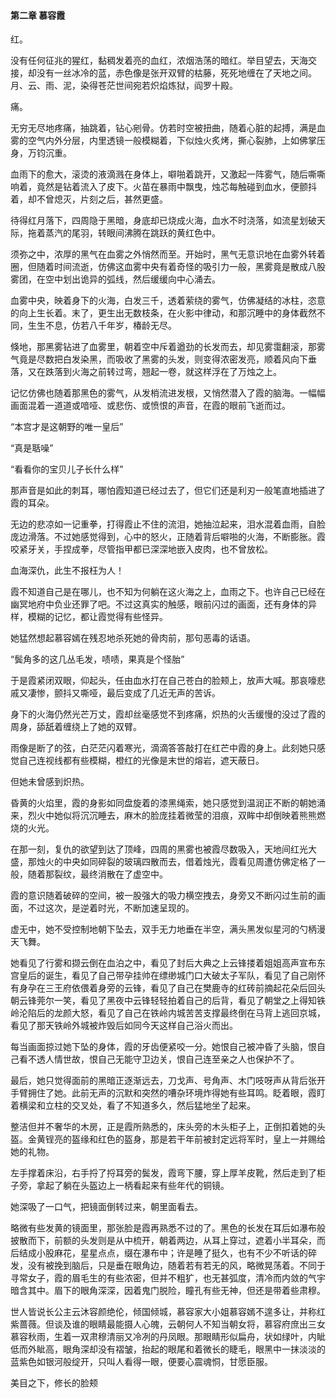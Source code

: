 #### 第二章 慕容霞

红。

没有任何征兆的猩红，黏稠发着亮的血红，浓烟浩荡的暗红。举目望去，天海交接，却没有一丝冰冷的蓝，赤色像是张开双臂的枯藤，死死地缠在了天地之间。月、云、雨、泥，染得苍茫世间宛若炽焰炼狱，阎罗十殿。

痛。

无穷无尽地疼痛，抽跳着，钻心剜骨。仿若时空被扭曲，随着心脏的起搏，满是血雾的空气内外分层，内里透镜一般模糊着，下似烛火炙烤，撕心裂肺，上如佛掌压身，万钧沉重。

血雨下的愈大，滚烫的液滴溅在身体上，噼啪着跳开，又激起一阵雾气，随后嘶嘶响着，竟然是钻着流入了皮下。火苗在暴雨中飘曳，烛芯每触碰到血水，便颤抖着，却不曾熄灭，片刻之后，甚然更盛。

待得红月落下，四周隐于黑暗，身底却已烧成火海，血水不时浇落，如流星划破天际，拖着蒸汽的尾羽，转眼间沸腾在跳跃的黄红色中。

须弥之中，浓厚的黑气在血雾之外悄然而至。开始时，黑气无意识地在血雾外转着圈，但随着时间流逝，仿佛这血雾中央有着奇怪的吸引力一般，黑雾竟是散成八股雾团，在空中划出诡异的弧线，然后缓缓向中心涌去。

血雾中央，映着身下的火海，白发三千，透着萦绕的雾气，仿佛凝结的冰柱，恣意的向上生长着。末了，更生出无数枝条，在火影中律动，和那沉睡中的身体截然不同，生生不息，仿若八千年岁，椿龄无尽。

倏地，那黑雾钻进了血雾里，朝着空中斥着遒劲的长发而去，却见雾霭翻滚，那雾气竟是尽数把白发染黑，而吸收了黑雾的头发，则变得浓密发亮，顺着风向下垂落，又在跌落到火海之前转过弯，翘起一卷，就这样浮在了万烛之上。

记忆仿佛也随着那黑色的雾气，从发梢流进发根，又悄然潜入了霞的脑海。一幅幅画面混着一道道或喑哑、或悲伤、或愤恨的声音，在霞的眼前飞逝而过。

“本宫才是这朝野的唯一皇后”

“真是聒噪”

“看看你的宝贝儿子长什么样”

那声音是如此的刺耳，哪怕霞知道已经过去了，但它们还是利刃一般笔直地插进了霞的耳朵。

无边的悲凉如一记重拳，打得霞止不住的流泪，她抽泣起来，泪水混着血雨，自脸庞边滑落。不过她感觉得到，心中的怒火，正随着背后噼啪的火海，不断膨胀。霞咬紧牙关，手捏成拳，尽管指甲都已深深地嵌入皮肉，也不曾放松。

血海深仇，此生不报枉为人！

霞不知道自己是在哪儿，也不知为何躺在这火海之上，血雨之下。也许自己已经在幽冥地府中负业还罪了吧。不过这真实的触感，眼前闪过的画面，还有身体的异样，模糊的记忆，都让霞觉得有些怪异。

她猛然想起慕容嫣在残忍地杀死她的骨肉前，那句恶毒的话语。

“鬓角多的这几丛毛发，啧啧，果真是个怪胎”

于是霞紧闭双眼，仰起头，任由血水打在自己苍白的脸颊上，放声大喊。那哀嚎悲戚又凄惨，颤抖又嘶哑，最后变成了几近无声的苦诉。

身下的火海仍然光芒万丈，霞却丝毫感觉不到疼痛，炽热的火舌缓慢的没过了霞的周身，舔舐着缠绕上了她的双臂。

雨像是断了的弦，白茫茫闪着寒光，滴滴答答敲打在红芒中霞的身上。此刻她只感觉自己连视线都有些模糊，橙红的光像是末世的熔岩，遮天蔽日。

但她未曾感到炽热。

昏黄的火焰里，霞的身影如同盘旋着的漆黑绳索，她只感觉到温润正不断的朝她涌来，烈火中她似将沉沉睡去，麻木的脸庞挂着微莹的泪痕，双眸中却倒映着熊熊燃烧的火光。

在那一刻，复仇的欲望到达了顶峰，四周的黑雾也被霞尽数吸入，天地间红光大盛，那烛火的中央如同碎裂的玻璃四散而去，借着烛光，霞看见周遭仿佛定格了一般，随着那裂纹，最终消散在了虚空中。

霞的意识随着破碎的空间，被一股强大的吸力横空拽去，身旁又不断闪过生前的画面，不过这次，是逆着时光，不断加速呈现的。

虚无中，她不受控制地朝下坠去，双手无力地垂在半空，满头黑发似星河的勺柄漫天飞舞。

她看见了行雾和撷云倒在血泊之中，看见了封后大典之上云锋搂着姐姐高声宣布东宫皇后的诞生，看见了自己带孕挂帅在缥缈城门口大破太子军队，看见了自己刚怀有身孕在三王府依偎着身旁的云锋，看见了自己在樊鹿寺的红砖前摘起花朵后回头朝云锋莞尔一笑，看见了黑夜中云锋轻轻拍着自己的后背，看见了朝堂之上得知铁岭沦陷后的龙颜大怒，看见了自己在铁岭内城苦苦支撑最终倒在马背上逃回京城，看见了那天铁岭外城被炸毁后如同今天这样自己浴火而出。

每当画面掠过她下坠的身体，霞的牙齿便紧咬一分。她恨自己被冲昏了头脑，恨自己看不透人情世故，恨自己无能守卫边关，恨自己连至亲之人也保护不了。

最后，她只觉得面前的黑暗正逐渐远去，刀戈声、号角声、木门吱呀声从背后张开手臂拥住了她。此前无声的沉默和突然的嘈杂环境炸得她有些耳鸣。眨着眼，霞盯着横梁和立柱的交叉处，看了不知道多久，然后猛地坐了起来。

整洁但并不奢华的木房，正是霞所熟悉的，床头旁的木头柜子上，正倒扣着她的头盔。金黄锃亮的盔缘和红色的盔身，那是若干年前被封定远将军时，皇上一并赐给她的礼物。

左手撑着床沿，右手捋了捋耳旁的鬓发，霞弯下腰，穿上厚羊皮靴，然后走到了柜子旁，拿起了躺在头盔边上一柄看起来有些年代的铜镜。

她深吸了一口气，把镜面倒转过来，朝里面看去。

略微有些发黄的镜面里，那张脸是霞再熟悉不过的了。黑色的长发在耳后如瀑布般披散而下，前额的头发则是从中梳开，朝着两边，从耳上穿过，遮着小半耳朵，而后结成小股麻花，星星点点，缀在瀑布中；许是睡了挺久，也有不少不听话的碎发，没有被挽到脑后，只是垂在眼角边，随着若有若无的风，略微晃荡着。不同于寻常女子，霞的眉毛生的有些浓密，但并不粗犷，也无甚弧度，清冷而内敛的气宇暗含其中。眉下的眼角深深，因着鬼门脱险，瞳孔有些无神，但还是带着些肃穆。

世人皆说长公主云沐容颜绝伦，倾国倾城，慕容家大小姐慕容嫣不遑多让，并称红紫蔷薇。但谈及谁的眼睛最能摄人心魄，云朝何人不知当朝女将，慕容府庶出三女慕容秋雨，生着一双肃穆清丽又冷冽的丹凤眼。那眼睛形似扁舟，状如绿叶，内眦低而外眦高，眼角深却没有褶皱，抬起的眼尾和着微长的睫毛，眼黑中一抹淡淡的蓝紫色如银河般绽开，只叫人看得一眼，便要心震魂恫，甘愿臣服。

美目之下，修长的脸颊